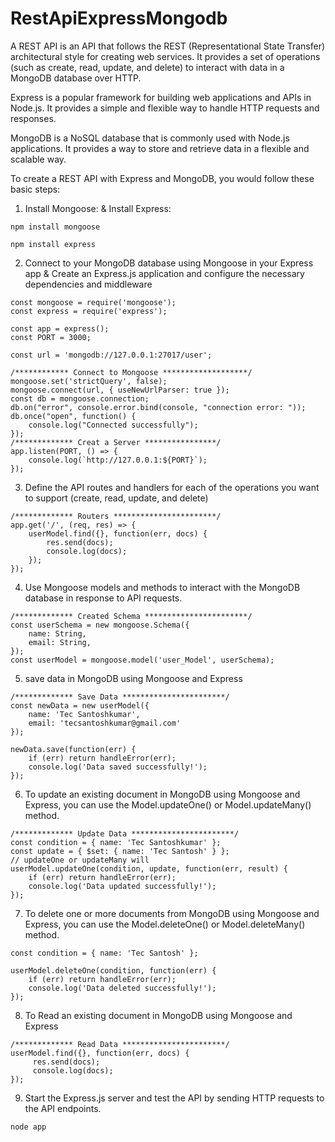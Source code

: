 # RestApiExpressMongodb

A REST API is an API that follows the REST (Representational State Transfer) architectural style for creating web services. It provides a set of operations (such as create, read, update, and delete) to interact with data in a MongoDB database over HTTP.

Express is a popular framework for building web applications and APIs in Node.js. It provides a simple and flexible way to handle HTTP requests and responses.

MongoDB is a NoSQL database that is commonly used with Node.js applications. It provides a way to store and retrieve data in a flexible and scalable way.

To create a REST API with Express and MongoDB, you would follow these basic steps:

1. Install Mongoose: & Install Express:
```
npm install mongoose 
```

``` 
npm install express
```
2. Connect to your MongoDB database using Mongoose in your Express app & Create an Express.js application and configure the necessary dependencies and middleware

```
const mongoose = require('mongoose');
const express = require('express');

const app = express();
const PORT = 3000;

const url = 'mongodb://127.0.0.1:27017/user';

/************ Connect to Mongoose *******************/
mongoose.set('strictQuery', false);
mongoose.connect(url, { useNewUrlParser: true });
const db = mongoose.connection;
db.on("error", console.error.bind(console, "connection error: "));
db.once("open", function() {
    console.log("Connected successfully");
});
/************* Creat a Server ****************/
app.listen(PORT, () => {
    console.log(`http://127.0.0.1:${PORT}`);
});
```
3. Define the API routes and handlers for each of the operations you want to support (create, read, update, and delete)
```
/************* Routers ***********************/
app.get('/', (req, res) => {
    userModel.find({}, function(err, docs) {
        res.send(docs);
        console.log(docs);
    });
});
```

4. Use Mongoose models and methods to interact with the MongoDB database in response to API requests.
```
/************* Created Schema ***********************/
const userSchema = new mongoose.Schema({
    name: String,
    email: String,
});
const userModel = mongoose.model('user_Model', userSchema);
```

5. save data in MongoDB using Mongoose and Express
```
/************* Save Data ***********************/
const newData = new userModel({
    name: 'Tec Santoshkumar',
    email: 'tecsantoshkumar@gmail.com'
});

newData.save(function(err) {
    if (err) return handleError(err);
    console.log('Data saved successfully!');
});
```

6. To update an existing document in MongoDB using Mongoose and Express, you can use the Model.updateOne() or Model.updateMany() method.
```
/************* Update Data ***********************/
const condition = { name: 'Tec Santoshkumar' };
const update = { $set: { name: 'Tec Santosh' } };
// updateOne or updateMany will
userModel.updateOne(condition, update, function(err, result) {
    if (err) return handleError(err);
    console.log('Data updated successfully!');
});
```

7. To delete one or more documents from MongoDB using Mongoose and Express, you can use the Model.deleteOne() or Model.deleteMany() method.
```
const condition = { name: 'Tec Santosh' };

userModel.deleteOne(condition, function(err) {
    if (err) return handleError(err);
    console.log('Data deleted successfully!');
});
```

8. To Read an existing document in MongoDB using Mongoose and Express
```
/************* Read Data ***********************/
userModel.find({}, function(err, docs) {
     res.send(docs);
     console.log(docs);
});
```
9. Start the Express.js server and test the API by sending HTTP requests to the API endpoints.
```
node app
```

